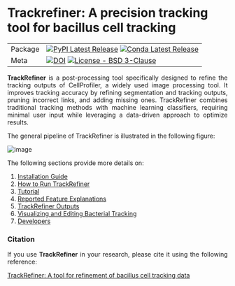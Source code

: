 # Trackrefiner: A precision tracking tool for bacillus cell tracking

| | |
| --- | --- |
| Package | [![PyPI Latest Release](https://img.shields.io/pypi/v/trackrefiner)](https://pypi.org/project/TrackRefiner/) [![Conda Latest Release](https://img.shields.io/conda/v/ingalls-lab/trackrefiner)](https://anaconda.org/ingalls-lab/trackrefiner) |
| Meta | [![DOI](https://img.shields.io/badge/DOI-10.1101/2025.02.13.637647-blue.svg)](https://www.biorxiv.org/content/10.1101/2025.02.13.637647v1) [![License - BSD 3-Clause](https://img.shields.io/github/license/ati-74/trackrefiner)](https://github.com/Ati-74/Trackrefiner/blob/main/LICENSE.md) |


<div align="justify"> 
  
**TrackRefiner** is a post-processing tool specifically designed to refine the tracking outputs of CellProfiler, a widely used image processing tool. It improves tracking accuracy by refining segmentation and tracking outputs, pruning incorrect links, and adding missing ones. TrackRefiner combines traditional tracking methods with machine learning classifiers, requiring minimal user input while leveraging a data-driven approach to optimize results.

The general pipeline of TrackRefiner is illustrated in the following figure:

![image](https://github.com/user-attachments/assets/27ab0b8c-5437-4376-80a9-13c5163ec20e)

The following sections provide more details on:
1.	<a href='https://github.com/ingallslab/Trackrefiner/wiki/Installation-Guide'>Installation Guide</a>
2.	<a href='https://github.com/ingallslab/Trackrefiner/wiki/How-to-Run-TrackRefiner'>How to Run TrackRefiner</a>
3.	<a href='https://github.com/ingallslab/Trackrefiner/wiki/Tutorial'>Tutorial</a>
4.	<a href='https://github.com/ingallslab/Trackrefiner/wiki/Reported-Feature-Explanations'>Reported Feature Explanations</a>
5.	<a href='https://github.com/ingallslab/Trackrefiner/wiki/TrackRefiner-Outputs'>TrackRefiner Outputs</a>
6.	<a href='https://github.com/ingallslab/Trackrefiner/wiki/Visualizing-and-Editing-Bacterial-Tracking'>Visualizing and Editing Bacterial Tracking</a>
7.	<a href='https://github.com/ingallslab/Trackrefiner/wiki/Developers'>Developers</a>

### Citation
If you use **TrackRefiner** in your research, please cite it using the following reference:

<a href='https://www.biorxiv.org/content/10.1101/2025.02.13.637647v1'>TrackRefiner: A tool for refinement of bacillus cell tracking data</a>

</div>
